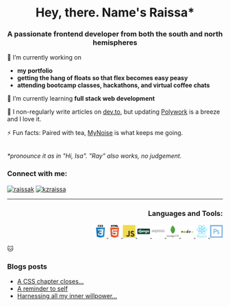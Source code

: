 <h1 align="center">Hey, there. Name's Raissa*</h1>
<h3 align="center">A passionate frontend developer from both the south and north hemispheres</h3>

🔭 I’m currently working on 
- **my portfolio** 
- **getting the hang of floats so that flex becomes easy peasy** 
- **attending bootcamp classes, hackathons, and virtual coffee chats**


🌱 I’m currently learning **full stack web development**

📝 I non-regularly write articles on <a href="https://dev.to/raissak" target="blank" rel="noopener noreferrer">dev.to</a>, but updating <a href="https://polywork.com/raissa" target="_blank" rel="noopener noreferrer">Polywork</a> is a breeze and I love it. 

⚡ Fun facts: Paired with tea, <a href="https://mynoise.net/" target="blank" rel="noopener noreferrer">MyNoise</a> is what keeps me going.
<br>
<br>

_*pronounce it as in "Hi, Isa". "Ray" also works, no judgement._
<br>
<h3 align="left">Connect with me:</h3>
<p align="left">
<a href="https://polywork.com/raissa" target="blank"><img align="center" src="https://www.scottbrady91.com/img/logos/polywork.svg" alt="raissak" height="50" width="60" /></a>  
<a href="https://twitter.com/kzraissa" target="blank"><img align="center" src="https://raw.githubusercontent.com/rahuldkjain/github-profile-readme-generator/master/src/images/icons/Social/twitter.svg" alt="kzraissa" height="50" width="60" /></a>
</p>

<hr>

<h3 align="right">Languages and Tools:</h3>
<p align="right"> <a href="https://www.w3schools.com/css/" target="_blank" rel="noreferrer"> <img src="https://raw.githubusercontent.com/devicons/devicon/master/icons/css3/css3-original-wordmark.svg" alt="css3" width="30" height="30"/> </a> <a href="https://www.w3.org/html/" target="_blank" rel="noreferrer"> <img src="https://raw.githubusercontent.com/devicons/devicon/master/icons/html5/html5-original-wordmark.svg" alt="html5" width="30" height="30"/> <a href="https://developer.mozilla.org/en-US/docs/Web/JavaScript" target="_blank" rel="noreferrer"> <img src="https://raw.githubusercontent.com/devicons/devicon/master/icons/javascript/javascript-original.svg" alt="javascript" width="30" height="30"/> </a> <a href="https://www.djangoproject.com/" target="_blank" rel="noreferrer"> <img src="https://raw.githubusercontent.com/devicons/devicon/master/icons/django/django-original.svg" alt="django" width="30" height="30"/> </a> <a href="https://expressjs.com" target="_blank" rel="noreferrer"> <img src="https://raw.githubusercontent.com/devicons/devicon/master/icons/express/express-original-wordmark.svg" alt="express" width="30" height="30"/> </a> </a> <a href="https://www.mongodb.com/" target="_blank" rel="noreferrer"> <img src="https://raw.githubusercontent.com/devicons/devicon/master/icons/mongodb/mongodb-original-wordmark.svg" alt="mongodb" width="30" height="30"/> </a> <a href="https://nodejs.org" target="_blank" rel="noreferrer"> <img src="https://raw.githubusercontent.com/devicons/devicon/master/icons/nodejs/nodejs-original-wordmark.svg" alt="nodejs" width="30" height="30"/> </a> <a href="https://reactjs.org/" target="_blank" rel="noreferrer"> <img src="https://raw.githubusercontent.com/devicons/devicon/master/icons/react/react-original-wordmark.svg" alt="react" width="30" height="30"/> </a> <a href="https://www.photoshop.com/en" target="_blank" rel="noreferrer"> <img src="https://raw.githubusercontent.com/devicons/devicon/master/icons/photoshop/photoshop-line.svg" alt="photoshop" width="30" height="30"/> </a></p>

🐱
### Blogs posts
<!-- BLOG-POST-LIST:START -->
- [A CSS chapter closes...](https://dev.to/raissak/a-css-chapter-closes-1chn)
- [A reminder to self](https://dev.to/raissak/a-reminder-to-self-18no)
- [Harnessing all my inner willpower...](https://dev.to/raissak/harnessing-all-my-inner-willpower-2bpl)
<!-- BLOG-POST-LIST:END -->
